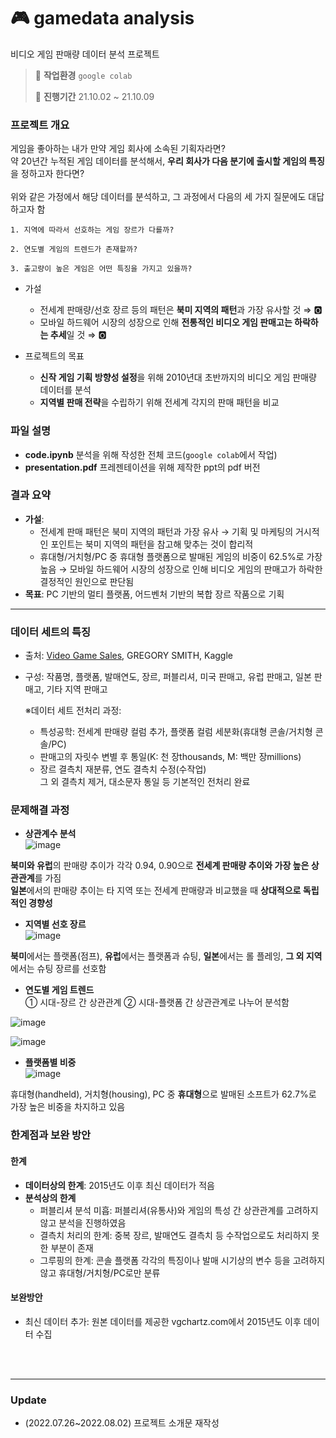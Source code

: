 # 🎮 gamedata analysis
비디오 게임 판매량 데이터 분석 프로젝트
>💭 **작업환경** `google colab`
>
>📅 **진행기간** 21.10.02 ~ 21.10.09

### 프로젝트 개요
게임을 좋아하는 내가 만약 게임 회사에 소속된 기획자라면? <br>
약 20년간 누적된 게임 데이터를 분석해서, **우리 회사가 다음 분기에 출시할 게임의 특징**을 정하고자 한다면?<br><br>
위와 같은 가정에서 해당 데이터를 분석하고, 그 과정에서 다음의 세 가지 질문에도 대답하고자 함


    1. 지역에 따라서 선호하는 게임 장르가 다를까?

    2. 연도별 게임의 트렌드가 존재할까?

    3. 출고량이 높은 게임은 어떤 특징을 가지고 있을까?


- 가설
  - 전세계 판매량/선호 장르 등의 패턴은 **북미 지역의 패턴**과 가장 유사할 것 ⇒ 🅾️
  - 모바일 하드웨어 시장의 성장으로 인해 **전통적인 비디오 게임 판매고는 하락하는 추세**일 것 ⇒ 🅾️
  
- 프로젝트의 목표
  - **신작 게임 기획 방향성 설정**을 위해 2010년대 초반까지의 비디오 게임 판매량 데이터를 분석
  - **지역별 판매 전략**을 수립하기 위해 전세계 각지의 판매 패턴을 비교

### 파일 설명
- **code.ipynb** 분석을 위해 작성한 전체 코드(`google colab`에서 작업)
- **presentation.pdf** 프레젠테이션을 위해 제작한 ppt의 pdf 버전



### 결과 요약
- **가설**: 
    - 전세계 판매 패턴은 북미 지역의 패턴과 가장 유사 → 기획 및 마케팅의 거시적인 포인트는 북미 지역의 패턴을 참고해 맞추는 것이 합리적
    - 휴대형/거치형/PC 중 휴대형 플랫폼으로 발매된 게임의 비중이 62.5%로 가장 높음 → 모바일 하드웨어 시장의 성장으로 인해 비디오 게임의 판매고가 하락한 결정적인 원인으로 판단됨
- **목표**: PC 기반의 멀티 플랫폼, 어드벤처 기반의 복합 장르 작품으로 기획 


---

### 데이터 세트의 특징
- 출처: [Video Game Sales](https://www.kaggle.com/datasets/gregorut/videogamesales), GREGORY SMITH, Kaggle
- 구성: 작품명, 플랫폼, 발매연도, 장르, 퍼블리셔, 미국 판매고, 유럽 판매고, 일본 판매고, 기타 지역 판매고

    ※데이터 세트 전처리 과정: <br>
    - 특성공학: 전세계 판매량 컬럼 추가, 플랫폼 컬럼 세분화(휴대형 콘솔/거치형 콘솔/PC)<br>
    - 판매고의 자릿수 변별 후 통일(K: 천 장thousands, M: 백만 장millions) <br>
    - 장르 결측치 재분류, 연도 결측치 수정(수작업)<br>
    그 외 결측치 제거, 대소문자 통일 등 기본적인 전처리 완료 



### 문제해결 과정

  - **상관계수 분석**<br>
  ![image](https://user-images.githubusercontent.com/90163856/182333117-720cd80c-4347-4aca-ac1f-f47ad0c13e1a.png)
  
  **북미와 유럽**의 판매량 추이가 각각 0.94, 0.90으로 **전세계 판매량 추이와 가장 높은 상관관계**를 가짐<br>
  **일본**에서의 판매량 추이는 타 지역 또는 전세계 판매량과 비교했을 때 **상대적으로 독립적인 경향성**

  - **지역별 선호 장르**<br>
  ![image](https://user-images.githubusercontent.com/90163856/182339055-a29be0e7-1b88-4342-a57e-27110c5d2660.png)

  **북미**에서는 플랫폼(점프), **유럽**에서는 플랫폼과 슈팅, **일본**에서는 롤 플레잉, **그 외 지역**에서는 슈팅 장르를 선호함 
  
  
  - **연도별 게임 트렌드**<br>
  ① 시대-장르 간 상관관계 ② 시대-플랫폼 간 상관관계로 나누어 분석함 
  
  ![image](https://user-images.githubusercontent.com/90163856/182343463-601f8985-5a97-41f2-936d-d7d16a48fd49.png)
  
  ![image](https://user-images.githubusercontent.com/90163856/182343564-66758db4-5bb9-4ab7-b64b-52ba8a111133.png)

  
  - **플랫폼별 비중**<br>
  ![image](https://user-images.githubusercontent.com/90163856/182342572-a7c12e37-0d17-4f9f-a69c-80d38c109f43.png)
  
  휴대형(handheld), 거치형(housing), PC 중 **휴대형**으로 발매된 소프트가 62.7%로 가장 높은 비중을 차지하고 있음


### 한계점과 보완 방안
#### 한계
- **데이터상의 한계**: 2015년도 이후 최신 데이터가 적음 
- **분석상의 한계**
  - 퍼블리셔 분석 미흡: 퍼블리셔(유통사)와 게임의 특성 간 상관관계를 고려하지 않고 분석을 진행하였음 
  - 결측치 처리의 한계: 중복 장르, 발매연도 결측치 등 수작업으로도 처리하지 못한 부분이 존재
  - 그루핑의 한계: 콘솔 플랫폼 각각의 특징이나 발매 시기상의 변수 등을 고려하지 않고 휴대형/거치형/PC로만 분류 

#### 보완방안
- 최신 데이터 추가: 원본 데이터를 제공한 vgchartz.com에서 2015년도 이후 데이터 수집 

<br>
<br>

---

### Update

- (2022.07.26~2022.08.02) 프로젝트 소개문 재작성

